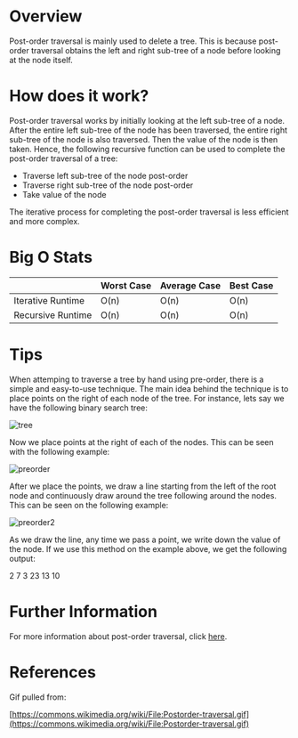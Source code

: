 # Overview

Post-order traversal is mainly used to delete a tree. This is because post-order traversal obtains the left and right sub-tree of a node before looking at the node itself.

# How does it work?

Post-order traversal works by initially looking at the left sub-tree of a node. After the entire left sub-tree of the node has been traversed, the entire right sub-tree of the node is also traversed. Then the value of the node is then taken. Hence, the following recursive function can be used to complete the post-order traversal of a tree:

- Traverse left sub-tree of the node post-order
- Traverse right sub-tree of the node post-order
- Take value of the node

The iterative process for completing the post-order traversal is less efficient and more complex.

# Big O Stats

|                   | Worst Case | Average Case | Best Case |
|-------------------|------------|--------------|-----------|
| Iterative Runtime | O(n)       | O(n)         |  O(n)     |
| Recursive Runtime | O(n)       | O(n)         |  O(n)     |

# Tips

When attemping to traverse a tree by hand using pre-order, there is a simple and easy-to-use technique. The main idea behind the technique is to place points on the right of each node of the tree. For instance, lets say we have the following binary search tree:

![tree](./images/postorderAssets/sample-tree.png)

Now we place points at the right of each of the nodes. This can be seen with the following example:

![preorder](./images/postorderAssets/postorder-d1.png)

After we place the points, we draw a line starting from the left of the root node and continuously draw around the tree following around the nodes. This can be seen on the following example:

![preorder2](./images/postorderAssets/postorder-d2.png)

As we draw the line, any time we pass a point, we write down the value of the node. If we use this method on the example above, we get the following output:

2 7 3 23 13 10

# Further Information

For more information about post-order traversal, click [here](https://en.wikipedia.org/wiki/Tree_traversal#Pre-order,_NLR).

# References

Gif pulled from:

[https://commons.wikimedia.org/wiki/File:Postorder-traversal.gif](https://commons.wikimedia.org/wiki/File:Postorder-traversal.gif)
